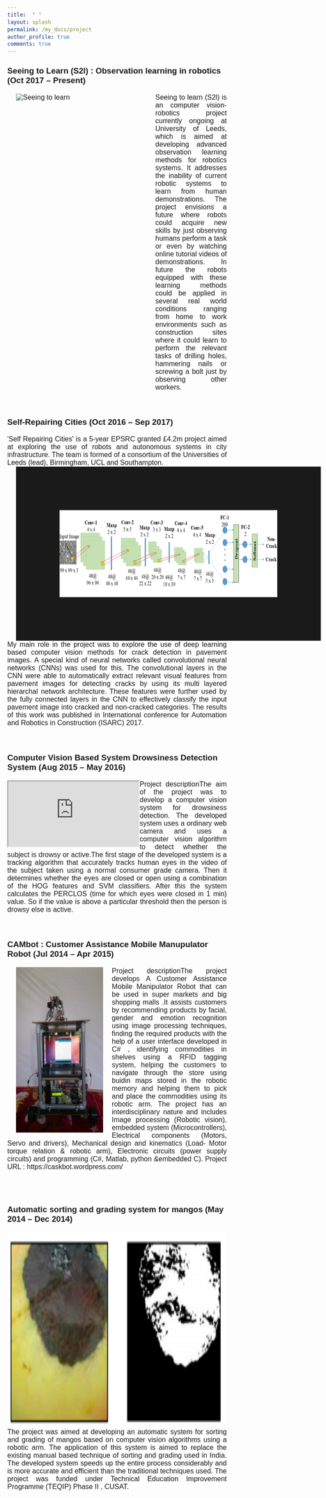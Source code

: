 ```yaml
---
title:  " "
layout: splash
permalink: /my_docs/project
author_profile: true
comments: true
---
```

<link rel="stylesheet" href="/assets/styles.css">

<font face="Arial" size="3" line-height:5 >
<!--------------------------------------------------------------------------------------------------------------------------->

<h3>Seeing to Learn (S2l) : Observation learning in robotics (Oct 2017 – Present)</h3>
<img src="/assets/images/proj_s2l.gif" alt="Seeing to learn" height="700" width="300" align="left" hspace="20" >
<p align="justify">
Seeing to learn (S2l) is an computer vision-robotics project currently ongoing at University of Leeds, which is aimed at developing advanced observation learning methods for robotics systems. It addresses the inability of current robotic systems to learn from human demonstrations. The project envisions a future where robots could acquire new skills by just observing humans perform a task or even by watching online tutorial videos of demonstrations. In future the robots equipped with these learning methods could be applied in several real world conditions ranging from home to work environments such as construction sites where it could learn to perform the relevant tasks of drilling holes, hammering nails or screwing a bolt just by observing other workers.
</p>
<br>
<!--------------------------------------------------------------------------------------------------------------------------->


<h3>Self-Repairing Cities (Oct 2016 – Sep 2017)</h3>
<p align="justify">
'Self Repairing Cities' is a 5-year EPSRC granted £4.2m project aimed at exploring the use of robots and autonomous systems in city infrastructure. The team is formed of a consortium of the Universities of Leeds (lead), Birmingham, UCL and Southampton.<br>
<img src="/assets/images/porj_road.png" alt="Seeing to learn" height="200" width="500" hspace="20" align="left" border="100"/>
My main role in the project was to explore the use of deep learning based computer vision methods for crack detection in pavement images. A special kind of neural networks called convolutional neural networks (CNNs) was used for this. The convolutional layers in the CNN were able to automatically extract relevant visual features from pavement images for detecting cracks by using its multi layered hierarchal network architecture. These features were further used by the fully connected layers in the CNN to effectively classify the input pavement image into cracked and non-cracked categories. The results of this work was published in International conference for Automation and Robotics in Construction (ISARC) 2017.
</p>
<br>
<!--------------------------------------------------------------------------------------------------------------------------->


<h3>Computer Vision Based System Drowsiness Detection System (Aug 2015 – May 2016)</h3>
<p>
<div class="container" align="left" hspace="20">
<iframe src="https://www.youtube.com/embed/11ocmhjUZDA" align="left">
</iframe>
</div>
</p>
<p align="justify">
Project descriptionThe aim of the project was to develop a computer vision system for drowsiness detection. The developed system uses a ordinary web camera and uses a computer vision algorithm to detect whether the subject is drowsy or active.The first stage of the developed system is a tracking algorithm that accurately tracks human eyes in the video of the subject taken using a normal consumer grade camera. Then it determines whether the eyes are closed or open using a combination of the HOG features and SVM classifiers. After this the system calculates the PERCLOS (time for which eyes were closed in 1 min) value. So if the value is above a particular threshold then the person is drowsy else is active.
</p>
<br>
<!--------------------------------------------------------------------------------------------------------------------------->


<h3>CAMbot : Customer Assistance Mobile Manupulator Robot (Jul 2014 – Apr 2015)</h3>
<img src="/assets/images/proj_cambot.jpg" height="380" width="200"  align="left" hspace="20"/>
<p align="justify">
Project descriptionThe project develops A Customer Assistance Mobile Manipulator Robot that can be used in super markets and big shopping malls .It assists customers by recommending products by facial, gender and emotion recognition using image processing techniques, finding the required products with the help of a user interface developed in C# , identifying commodities in shelves using a RFID tagging system, helping the customers to navigate through the store using buidin maps stored in the robotic memory and helping them to pick and place the commodities using its robotic arm. The project has an interdisciplinary nature and includes Image processing (Robotic vision), embedded system (Microcontrollers), Electrical components (Motors, Servo and drivers), Mechanical design and kinematics (Load- Motor torque relation & robotic arm), Electronic circuits (power supply circuits) and programming (C#, Matlab, python &embedded C).
Project URL : https://caskbot.wordpress.com/
</p>
<br>
<!--------------------------------------------------------------------------------------------------------------------------->
<br>
<h3>Automatic sorting and grading system for mangos (May 2014 – Dec 2014)</h3>
<div class="container_mango" align="left" hspace="20">
<img style="height=10; width=10;" src="/assets/images/proj_mango.png" height="450" width="500"  align="left"/>
</div>
<p align="justify">
The project was aimed at developing an automatic system for sorting and grading of mangos based on computer vision algorithms using a robotic arm. The application of this system is aimed to replace the existing manual based technique of sorting and grading used in India. The developed system speeds up the entire process considerably and is more accurate and efficient than the traditional techniques used.
The project was funded under Technical Education Improvement Programme (TEQIP) Phase II , CUSAT.
</p>


</font>
